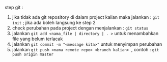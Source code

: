 step git :
1. jika tidak ada git repository di dalam project kalian maka jalankan : `git init` ; jika ada boleh langsung ke step 2
2. check perubahan pada project dengan menjalankan  : `git status`
3. jalankan `git add <nama_file | directory | . >` untuk menambahkan file yang belum terlacak
4. jalankan `git commit -m "<message kita>"` untuk menyimpan perubahan
5. jalankan `git push <nama remote repo> <branch kalian> `, contoh : `git push origin master`

